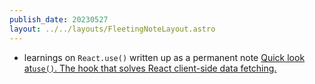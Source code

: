```yaml
---
publish_date: 20230527    
layout: ../../layouts/FleetingNoteLayout.astro
---
```

- learnings on `React.use()` written up as a permanent note [Quick look at`use()`. The hook that solves React client-side data fetching.](../permanent-notes/Quick%20look%20at`use()`.%20The%20hook%20that%20solves%20React%20client-side%20data%20fetching..md)